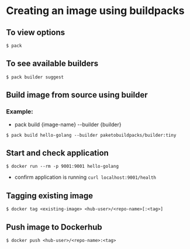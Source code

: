 # Creating an image using buildpacks
## To view options
 ```
$ pack
```

## To see available builders
```
$ pack builder suggest
```

## Build image from source using builder
### Example:
- pack build {image-name} --builder {builder}  
```
$ pack build hello-golang --builder paketobuildpacks/builder:tiny
```

## Start and check application
```
$ docker run --rm -p 9001:9001 hello-golang
```
- confirm application is running `curl localhost:9001/health`

## Tagging existing image
```
$ docker tag <existing-image> <hub-user>/<repo-name>[:<tag>]
```

## Push image to Dockerhub
```
$ docker push <hub-user>/<repo-name>:<tag>
```